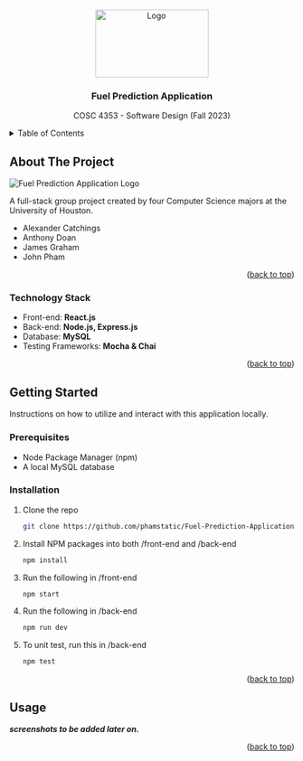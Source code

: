 <!-- Improved compatibility of back to top link: See: https://github.com/othneildrew/Best-README-Template/pull/73 -->
<a name="readme-top"></a>
<!--
*** Thanks for checking out the Best-README-Template. If you have a suggestion
*** that would make this better, please fork the repo and create a pull request
*** or simply open an issue with the tag "enhancement".
*** Don't forget to give the project a star!
*** Thanks again! Now go create something AMAZING! :D
-->




<!-- PROJECT LOGO -->
<br />
<div align="center">
  <a href="https://github.com/phamstatic/Fuel-Prediction-Application">
    <img src="https://i.kym-cdn.com/entries/icons/original/000/040/642/terrifiednootnoot.jpg" alt="Logo" width="200" height="120">
  </a>

<h3 align="center">Fuel Prediction Application</h3>

  <p align="center">
    COSC 4353 - Software Design (Fall 2023)
  </p>
</div>



<!-- TABLE OF CONTENTS -->
<details>
  <summary>Table of Contents</summary>
  <ol>
    <li>
      <a href="#about-the-project">About The Project</a>
      <ul>
        <li><a href="#technology-stack">Technology Stack</a></li>
      </ul>
    </li>
    <li>
      <a href="#getting-started">Getting Started</a>
      <ul>
        <li><a href="#prerequisites">Prerequisites</a></li>
        <li><a href="#installation">Installation</a></li>
      </ul>
    </li>
    <li><a href="#usage">Usage</a></li>
  </ol>
</details>



<!-- ABOUT THE PROJECT -->
## About The Project

 ![Fuel Prediction Application Logo](https://i.imgur.com/SRmYzgI.jpg)

A full-stack group project created by four Computer Science majors at the University of Houston.
- Alexander Catchings
- Anthony Doan
- James Graham
- John Pham
  
<p align="right">(<a href="#readme-top">back to top</a>)</p>



### Technology Stack
- Front-end: **React.js**
- Back-end: **Node.js, Express.js**
- Database: **MySQL**
- Testing Frameworks: **Mocha & Chai**
  
<p align="right">(<a href="#readme-top">back to top</a>)</p>



<!-- GETTING STARTED -->
## Getting Started

Instructions on how to utilize and interact with this application locally.

### Prerequisites
* Node Package Manager (npm)
* A local MySQL database

### Installation
1. Clone the repo
   ```sh
   git clone https://github.com/phamstatic/Fuel-Prediction-Application.git
   ```
2. Install NPM packages into both /front-end and /back-end
   ```sh
   npm install
   ```
3. Run the following in /front-end
   ```sh
   npm start
   ```
4. Run the following in /back-end
   ```sh
   npm run dev
   ```
5. To unit test, run this in /back-end
   ```sh
   npm test
   ```

<p align="right">(<a href="#readme-top">back to top</a>)</p>



<!-- USAGE EXAMPLES -->
## Usage

***screenshots to be added later on.***

<p align="right">(<a href="#readme-top">back to top</a>)</p>
